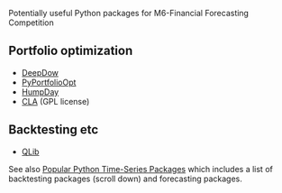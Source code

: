 
Potentially useful Python packages for M6-Financial Forecasting Competition

## Portfolio optimization

* [DeepDow](https://deepdow.readthedocs.io/en/latest/source/introduction.html#name)
* [PyPortfolioOpt](https://github.com/robertmartin8/PyPortfolioOpt#objective-functions)
* [HumpDay](https://github.com/microprediction/humpday)
* [CLA](https://github.com/mdengler/cla) (GPL license)


## Backtesting etc

* [QLib](https://github.com/microsoft/qlib)

See also [Popular Python Time-Series Packages](https://www.microprediction.com/blog/popular-timeseries-packages) which includes a list of backtesting packages (scroll down) and forecasting packages. 

